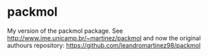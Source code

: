 # packmol
My version of the packmol package. See http://www.ime.unicamp.br/~martinez/packmol and now the original authours repository: https://github.com/leandromartinez98/packmol
